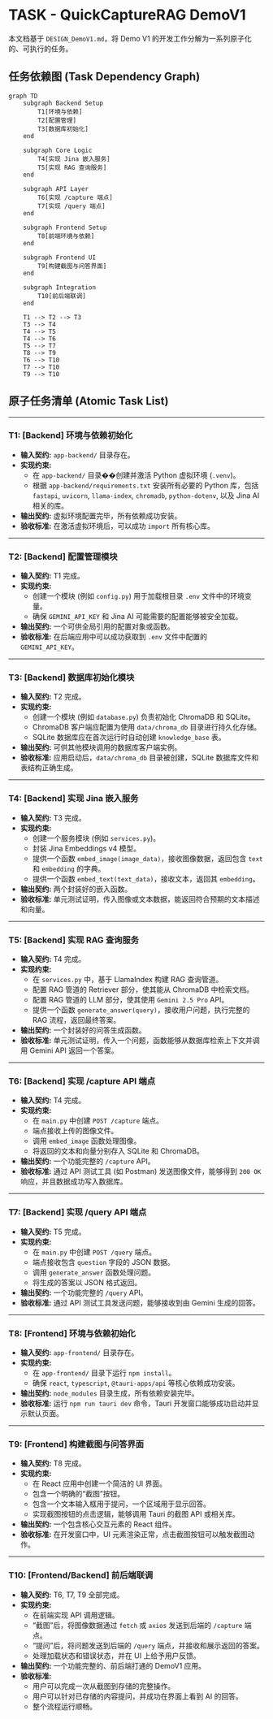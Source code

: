 # TASK - QuickCaptureRAG DemoV1

本文档基于 `DESIGN_DemoV1.md`，将 Demo V1 的开发工作分解为一系列原子化的、可执行的任务。

## 任务依赖图 (Task Dependency Graph)

```mermaid
graph TD
    subgraph Backend Setup
        T1[环境与依赖]
        T2[配置管理]
        T3[数据库初始化]
    end

    subgraph Core Logic
        T4[实现 Jina 嵌入服务]
        T5[实现 RAG 查询服务]
    end

    subgraph API Layer
        T6[实现 /capture 端点]
        T7[实现 /query 端点]
    end

    subgraph Frontend Setup
        T8[前端环境与依赖]
    end

    subgraph Frontend UI
        T9[构建截图与问答界面]
    end

    subgraph Integration
        T10[前后端联调]
    end

    T1 --> T2 --> T3
    T3 --> T4
    T4 --> T5
    T4 --> T6
    T5 --> T7
    T8 --> T9
    T6 --> T10
    T7 --> T10
    T9 --> T10
```

## 原子任务清单 (Atomic Task List)

---

### **T1: [Backend] 环境与依赖初始化**

- **输入契约:** `app-backend/` 目录存在。
- **实现约束:**
  - 在 `app-backend/` 目录��创建并激活 Python 虚拟环境 (`.venv`)。
  - 根据 `app-backend/requirements.txt` 安装所有必要的 Python 库，包括 `fastapi`, `uvicorn`, `llama-index`, `chromadb`, `python-dotenv`, 以及 Jina AI 相关的库。
- **输出契约:** 虚拟环境配置完毕，所有依赖成功安装。
- **验收标准:** 在激活虚拟环境后，可以成功 `import` 所有核心库。

---

### **T2: [Backend] 配置管理模块**

- **输入契约:** T1 完成。
- **实现约束:**
  - 创建一个模块 (例如 `config.py`) 用于加载根目录 `.env` 文件中的环境变量。
  - 确保 `GEMINI_API_KEY` 和 Jina AI 可能需要的配置能够被安全加载。
- **输出契约:** 一个可供全局引用的配置对象或函数。
- **验收标准:** 在后端应用中可以成功获取到 `.env` 文件中配置的 `GEMINI_API_KEY`。

---

### **T3: [Backend] 数据库初始化模块**

- **输入契约:** T2 完成。
- **实现约束:**
  - 创建一个模块 (例如 `database.py`) 负责初始化 ChromaDB 和 SQLite。
  - ChromaDB 客户端应配置为使用 `data/chroma_db` 目录进行持久化存储。
  - SQLite 数据库应在首次运行时自动创建 `knowledge_base` 表。
- **输出契约:** 可供其他模块调用的数据库客户端实例。
- **验收标准:** 应用启动后，`data/chroma_db` 目录被创建，SQLite 数据库文件和表结构正确生成。

---

### **T4: [Backend] 实现 Jina 嵌入服务**

- **输入契约:** T3 完成。
- **实现约束:**
  - 创建一个服务模块 (例如 `services.py`)。
  - 封装 Jina Embeddings v4 模型。
  - 提供一个函数 `embed_image(image_data)`，接收图像数据，返回包含 `text` 和 `embedding` 的字典。
  - 提供一个函数 `embed_text(text_data)`，接收文本，返回其 `embedding`。
- **输出契约:** 两个封装好的嵌入函数。
- **验收标准:** 单元测试证明，传入图像或文本数据，能返回符合预期的文本描述和向量。

---

### **T5: [Backend] 实现 RAG 查询服务**

- **输入契约:** T4 完成。
- **实现约束:**
  - 在 `services.py` 中，基于 LlamaIndex 构建 RAG 查询管道。
  - 配置 RAG 管道的 Retriever 部分，使其能从 ChromaDB 中检索文档。
  - 配置 RAG 管道的 LLM 部分，使其使用 `Gemini 2.5 Pro` API。
  - 提供一个函数 `generate_answer(query)`，接收用户问题，执行完整的 RAG 流程，返回最终答案。
- **输出契约:** 一个封装好的问答生成函数。
- **验收标准:** 单元测试证明，传入一个问题，函数能够从数据库检索上下文并调用 Gemini API 返回一个答案。

---

### **T6: [Backend] 实现 /capture API 端点**

- **输入契约:** T4 完成。
- **实现约束:**
  - 在 `main.py` 中创建 `POST /capture` 端点。
  - 端点接收上传的图像文件。
  - 调用 `embed_image` 函数处理图像。
  - 将返回的文本和向量分别存入 SQLite 和 ChromaDB。
- **输出契约:** 一个功能完整的 `/capture` API。
- **验收标准:** 通过 API 测试工具 (如 Postman) 发送图像文件，能够得到 `200 OK` 响应，并且数据成功写入数据库。

---

### **T7: [Backend] 实现 /query API 端点**

- **输入契约:** T5 完成。
- **实现约束:**
  - 在 `main.py` 中创建 `POST /query` 端点。
  - 端点接收包含 `question` 字段的 JSON 数据。
  - 调用 `generate_answer` 函数处理问题。
  - 将生成的答案以 JSON 格式返回。
- **输出契约:** 一个功能完整的 `/query` API。
- **验收标准:** 通过 API 测试工具发送问题，能够接收到由 Gemini 生成的回答。

---

### **T8: [Frontend] 环境与依赖初始化**

- **输入契约:** `app-frontend/` 目录存在。
- **实现约束:**
  - 在 `app-frontend/` 目录下运行 `npm install`。
  - 确保 `react`, `typescript`, `@tauri-apps/api` 等核心依赖成功安装。
- **输出契约:** `node_modules` 目录生成，所有依赖安装完毕。
- **验收标准:** 运行 `npm run tauri dev` 命令，Tauri 开发窗口能够成功启动并显示默认页面。

---

### **T9: [Frontend] 构建截图与问答界面**

- **输入契约:** T8 完成。
- **实现约束:**
  - 在 React 应用中创建一个简洁的 UI 界面。
  - 包含一个明确的“截图”按钮。
  - 包含一个文本输入框用于提问，一个区域用于显示回答。
  - 实现截图按钮的点击逻辑，能够调用 Tauri 的截图 API 或相关库。
- **输出契约:** 一个包含核心交互元素的 React 组件。
- **验收标准:** 在开发窗口中，UI 元素渲染正常，点击截图按钮可以触发截图动作。

---

### **T10: [Frontend/Backend] 前后端联调**

- **输入契约:** T6, T7, T9 全部完成。
- **实现约束:**
  - 在前端实现 API 调用逻辑。
  - “截图”后，将图像数据通过 `fetch` 或 `axios` 发送到后端的 `/capture` 端点。
  - “提问”后，将问题发送到后端的 `/query` 端点，并接收和展示返回的答案。
  - 处理加载状态和错误状态，并在 UI 上给予用户反馈。
- **输出契约:** 一个功能完整的、前后端打通的 DemoV1 应用。
- **验收标准:**
  - 用户可以完成一次从截图到存储的完整操作。
  - 用户可以针对已存储的内容提问，并成功在界面上看到 AI 的回答。
  - 整个流程运行顺畅。